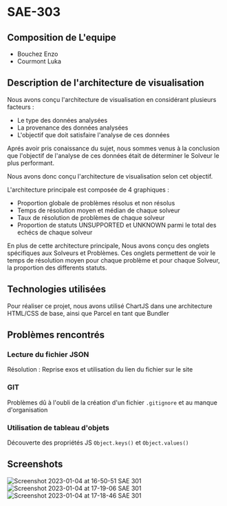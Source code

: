 # SAE-303

## Composition de L'equipe

- Bouchez Enzo
- Courmont Luka

## Description de l'architecture de visualisation

Nous avons conçu l'architecture de visualisation en considérant plusieurs facteurs : 
- Le type des données analysées 
- La provenance des données analysées 
- L'objectif que doit satisfaire l'analyse de ces données

Aprés avoir pris conaissance du sujet, nous sommes venus à la conclusion que l'objectif de l'analyse de ces données était de déterminer le Solveur le plus performant. 

Nous avons donc conçu l'architecture de visualisation selon cet objectif.

L'architecture principale est composée de 4 graphiques :
- Proportion globale de problèmes résolus et non résolus
- Temps de résolution moyen et médian de chaque solveur
- Taux de résolution de problèmes de chaque solveur
- Proportion de statuts UNSUPPORTED et UNKNOWN parmi le total des echécs de chaque solveur

En plus de cette architecture principale, Nous avons conçu des onglets spécifiques aux Solveurs et Problèmes. Ces onglets permettent de voir le temps de 
résolution moyen pour chaque problème et pour chaque Solveur, la proportion des differents statuts.

## Technologies utilisées

Pour réaliser ce projet, nous avons utilisé ChartJS dans une architecture HTML/CSS de base, ainsi que Parcel en tant que Bundler

## Problèmes rencontrés

### Lecture du fichier JSON 
  Résolution : Reprise exos et utilisation du lien du fichier sur le site

### GIT
  Problèmes dû à l'oubli de la création d'un fichier `.gitignore` et au manque d'organisation

### Utilisation de tableau d'objets
  Découverte des propriétés JS `Object.keys()` et `Object.values()`
  
## Screenshots 
![Screenshot 2023-01-04 at 16-50-51 SAE 301](https://user-images.githubusercontent.com/113178225/210582900-62d08d10-cfac-4a22-a0e3-80f022662877.png)
![Screenshot 2023-01-04 at 17-19-06 SAE 301](https://user-images.githubusercontent.com/113178225/210587917-030c2a10-fb1f-49e3-b0f3-f4d6c54bf5a8.png)
![Screenshot 2023-01-04 at 17-18-46 SAE 301](https://user-images.githubusercontent.com/113178225/210587926-0e50bc66-e61e-4bfb-80ce-c09f0e426ccb.png)


  

